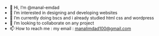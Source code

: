 - 👋 Hi, I’m @manal-emdad
- 👀 I’m interested in designing and developing websites
- 🌱 I’m currently doing bscs and i already studied html css and wordpress
- 💞️ I’m looking to collaborate on any project
- 📫 How to reach me : my email : manalimdad100@gmail.com

<!---
manal-emdad/manal-emdad is a ✨ special ✨ repository because its `README.md` (this file) appears on your GitHub profile.
You can click the Preview link to take a look at your changes.
--->
